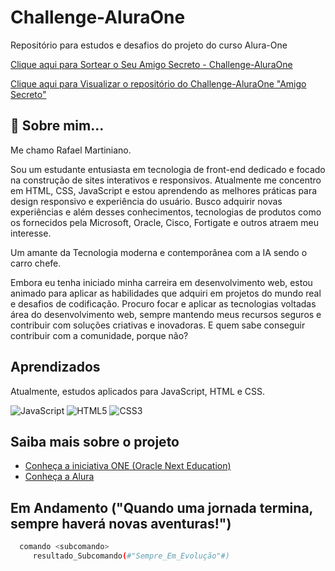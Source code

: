 
# Challenge-AluraOne

Repositório para estudos e desafios do projeto do curso Alura-One

[Clique aqui para Sortear o Seu Amigo Secreto - Challenge-AluraOne](https://rmartinione.github.io/Challenge-AluraOne/challenge-amigo-secreto/index.html)

[Clique aqui para Visualizar o repositório do Challenge-AluraOne "Amigo Secreto"](https://github.com/rmartinione/Challenge-AluraOne/tree/ff24712de38b0c1bc1baa21c8724645dd860e697/challenge-amigo-secreto)


## 🚀 Sobre mim...


Me chamo Rafael Martiniano.

Sou um estudante entusiasta em tecnologia de front-end dedicado e focado na construção de sites interativos e responsivos. 
Atualmente me concentro em HTML, CSS, JavaScript e estou aprendendo as melhores práticas para design responsivo e experiência do usuário. 
Busco adquirir novas experiências e além desses conhecimentos, tecnologias de produtos como os fornecidos pela Microsoft, Oracle, Cisco, Fortigate e outros atraem meu interesse.

Um amante da Tecnologia moderna e contemporânea com a IA sendo o carro chefe.

Embora eu tenha iniciado minha carreira em desenvolvimento web, estou animado para aplicar as habilidades que adquiri em projetos do mundo real e desafios de codificação. 
Procuro focar e aplicar as tecnologias voltadas área do desenvolvimento web, sempre mantendo meus recursos seguros e contribuir com soluções criativas e inovadoras.
E quem sabe conseguir contribuir com a comunidade, porque não?


## Aprendizados

Atualmente, estudos aplicados para JavaScript, HTML e CSS.

![JavaScript](https://img.shields.io/badge/javascript-%23323330.svg?style=for-the-badge&logo=javascript&logoColor=%23F7DF1E) ![HTML5](https://img.shields.io/badge/html5-%23E34F26.svg?style=for-the-badge&logo=html5&logoColor=white) ![CSS3](https://img.shields.io/badge/css3-%231572B6.svg?style=for-the-badge&logo=css3&logoColor=white)

## Saiba mais sobre o projeto

 - [Conheça a iniciativa ONE (Oracle Next Education)](https://www.oracle.com/br/education/oracle-next-education/)
 - [Conheça a Alura](https://www.alura.com.br/sobre)


## Em Andamento ("Quando uma jornada termina, sempre haverá novas aventuras!")


```bash
  comando <subcomando>
     resultado_Subcomando(#"Sempre_Em_Evolução"#)
```


